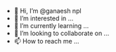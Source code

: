 - 👋 Hi, I’m @ganaesh npl
- 👀 I’m interested in ...
- 🌱 I’m currently learning ...
- 💞️ I’m looking to collaborate on ...
- 📫 How to reach me ...

<!---
gananpl/gananpl is a ✨ special ✨ repository because its `README.md` (this file) appears on your GitHub profile.
You can click the Preview link to take a look at your changes.
--->
